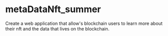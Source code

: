 # metaDataNft_summer
Create a web application that allow's blockchain users to learn more about their nft and the data that lives on the blockchain.
